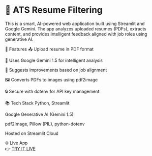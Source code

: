 # 📄 ATS Resume Filtering
This is a smart, AI-powered web application built using Streamlit and Google Gemini. The app analyzes uploaded resumes (PDFs), extracts content, and provides intelligent feedback aligned with job roles using generative AI.

🚀 Features
📤 Upload resume in PDF format

🧠 Uses Google Gemini 1.5 for intelligent analysis

📌 Suggests improvements based on job alignment

🖼️ Converts PDFs to images using pdf2image

🔒 Secure with dotenv for API key management

📚 Tech Stack
Python, Streamlit

Google Generative AI (Gemini 1.5)

pdf2image, Pillow (PIL), python-dotenv

Hosted on Streamlit Cloud

🌐 Live App  
👉 [TRY IT LIVE](https://atsresumefiltering-os4djdbsa3id99y74vuvpn.streamlit.app/)

